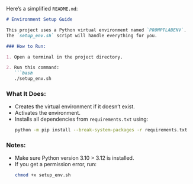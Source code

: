 Here’s a simplified `README.md`:

```markdown
# Environment Setup Guide

This project uses a Python virtual environment named `PROMPTLABENV`.  
The `setup_env.sh` script will handle everything for you.

### How to Run:

1. Open a terminal in the project directory.

2. Run this command:  
   ```bash
   ./setup_env.sh
   ```

### What It Does:

- Creates the virtual environment if it doesn’t exist.  
- Activates the environment.  
- Installs all dependencies from `requirements.txt` using:  
  ```bash
  python -m pip install --break-system-packages -r requirements.txt
  ```

### Notes:

- Make sure Python version 3.10 > 3.12 is installed.  
- If you get a permission error, run:  
  ```bash
  chmod +x setup_env.sh
  ```